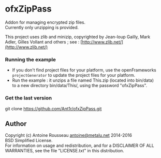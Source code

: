 ofxZipPass
=======

Addon for managing encrypted zip files.  
Currently only unzipping is provided.  

This project uses zlib and minizip, copyrighted by Jean-loup Gailly, Mark Adler, Gilles Vollant and others ; see : [http://www.zlib.net/](http://www.zlib.net/)


### Running the example

- If you don't find project files for your platform, use the openFrameworks `projectGenerator` to update the project files for your platform.
- Run the example : it unzips a file named This.zip (located into bin/data) to a new directory bin/data/This/, using the password "ofxZipPass".

### Get the last version

git clone https://github.com/Ant1r/ofxZipPass.git

Author
-------
Copyright (c) Antoine Rousseau <antoine@metalu.net> 2014-2016  
BSD Simplified License.  
For information on usage and redistribution, and for a DISCLAIMER OF ALL WARRANTIES, see the file "LICENSE.txt" in this distribution.

